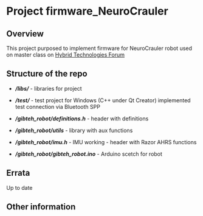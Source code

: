 # Project firmware_NeuroCrauler

## Overview

This project purposed to implement firmware for NeuroCrauler robot used on master class on [Hybrid Technologies Forum](http://гибтехбфу.рф)

## Structure of the repo

* ***/libs/*** - libraries for project

* ***/test/*** - test project for Windows (C++ under Qt Creator) implemented test connection via Bluetooth SPP 

* ***/gibteh_robot/definitions.h*** - header with definitions

* ***/gibteh_robot/utils*** - library with aux functions

* ***/gibteh_robot/imu.h*** - IMU working - header with Razor AHRS functions

* ***/gibteh_robot/gibteh_robot.ino*** - Arduino scetch for robot

## Errata

Up to date

## Other information
